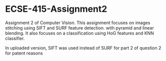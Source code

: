 # ECSE-415-Assignment2
Assignment 2 of Computer Vision. This assignment focuses on images stitching using SIFT and SURF feature detection. with pyramid and linear blending. It also focuses on a classification using HoG features and KNN classifier.

In uploaded version, SIFT was used instead of SURF for part 2 of question 2 for patent reasons
